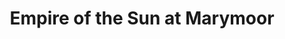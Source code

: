---
title: "Empire of the Sun at Marymoor"
layout: picture
related:
  - _wikipedia/Empire_of_the_Sun_(band).md
picture: "/assets/posts/2015/2015-09-16-empire-of-the-sun-at-marymoor/20150916_033544276_iOS.jpg"
tags:
  - Photograph
  - Empire of the Sun
  - Concert
  - Marymoor Park
  - Redmond
---